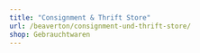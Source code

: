 ```yaml
---
title: "Consignment & Thrift Store"
url: /beaverton/consignment-und-thrift-store/
shop: Gebrauchtwaren
---
```

